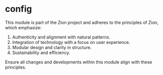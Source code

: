 # config

This module is part of the Zion project and adheres to the principles of Zion, which emphasize:

1. Authenticity and alignment with natural patterns.
2. Integration of technology with a focus on user experience.
3. Modular design and clarity in structure.
4. Sustainability and efficiency.

Ensure all changes and developments within this module align with these principles.
